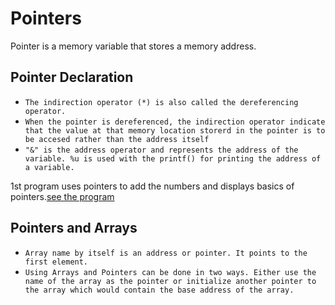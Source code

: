 # Pointers
Pointer is a memory variable that stores a memory address.

## Pointer Declaration
* `The indirection operator (*) is also called the dereferencing operator.`
* `When the pointer is dereferenced, the indirection operator indicate that the value at that memory location storerd in the pointer is to be accesed rather than the address itself`
* `"&" is the address operator and represents the address of the variable. %u is used with the printf() for printing the address of a variable.`

1st program uses pointers to add the numbers and displays basics of pointers.[see the program](https://github.com/NamanMathur77/programming_questions/blob/master/pointers/intro_to_pointers.c)

## Pointers and Arrays
 *  `Array name by itself is an address or pointer. It points to the first element.`
 *  `Using Arrays and Pointers can be done in two ways. Either use the name of the array as the pointer or initialize another pointer to the array which would contain the base address of the array.`
